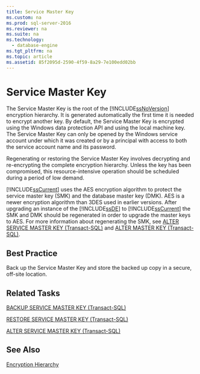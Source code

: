 ```yaml
---
title: Service Master Key
ms.custom: na
ms.prod: sql-server-2016
ms.reviewer: na
ms.suite: na
ms.technology: 
  - database-engine
ms.tgt_pltfrm: na
ms.topic: article
ms.assetid: 85f2095d-2590-4f59-8a29-7e100edd02bb
---
```

# Service Master Key
  The Service Master Key is the root of the [!INCLUDE[ssNoVersion](../../Token/Other/ssNoVersion_md.md)] encryption hierarchy. It is generated automatically the first time it is needed to encrypt another key. By default, the Service Master Key is encrypted using the Windows data protection API and using the local machine key. The Service Master Key can only be opened by the Windows service account under which it was created or by a principal with access to both the service account name and its password.  
  
 Regenerating or restoring the Service Master Key involves decrypting and re\-encrypting the complete encryption hierarchy. Unless the key has been compromised, this resource\-intensive operation should be scheduled during a period of low demand.  
  
 [!INCLUDE[ssCurrent](../../Token/Other/ssCurrent_md.md)] uses the AES encryption algorithm to protect the service master key \(SMK\) and the database master key \(DMK\). AES is a newer encryption algorithm than 3DES used in earlier versions. After upgrading an instance of the [!INCLUDE[ssDE](../../Token/Other/ssDE_md.md)] to [!INCLUDE[ssCurrent](../../Token/Other/ssCurrent_md.md)] the SMK and DMK should be regenerated in order to upgrade the master keys to AES. For more information about regenerating the SMK, see [ALTER SERVICE MASTER KEY &#40;Transact-SQL&#41;](../Topic/ALTER%20SERVICE%20MASTER%20KEY%20\(Transact-SQL\).md) and [ALTER MASTER KEY &#40;Transact-SQL&#41;](../Topic/ALTER%20MASTER%20KEY%20\(Transact-SQL\).md).  
  
## Best Practice  
 Back up the Service Master Key and store the backed up copy in a secure, off\-site location.  
  
## Related Tasks  
 [BACKUP SERVICE MASTER KEY &#40;Transact-SQL&#41;](../Topic/BACKUP%20SERVICE%20MASTER%20KEY%20\(Transact-SQL\).md)  
  
 [RESTORE SERVICE MASTER KEY &#40;Transact-SQL&#41;](../Topic/RESTORE%20SERVICE%20MASTER%20KEY%20\(Transact-SQL\).md)  
  
 [ALTER SERVICE MASTER KEY &#40;Transact-SQL&#41;](../Topic/ALTER%20SERVICE%20MASTER%20KEY%20\(Transact-SQL\).md)  
  
## See Also  
 [Encryption Hierarchy](../../Topics/TopicNameNotContainA/Encryption-Hierarchy.md)  
  
  